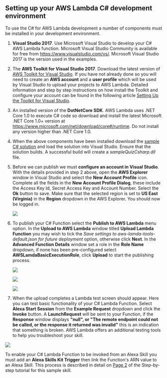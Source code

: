 ## Setting up your AWS Lambda C# development environment
To use the C# for AWS Lambda development a number of components must be installed in your development environment.

1.  **Visual Studio 2017**. Use Microsoft Visual Studio to develop your C# AWS Lambda function. Microsoft Visual Studio Community is available for free from https://www.visualstudio.com/vs/. Microsoft Visual Studio 2017 is the version used in the examples.

2.  The **AWS Toolkit for Visual Studio 2017**. Download the latest version of [AWS Toolkit for Visual Studio](https://aws.amazon.com/visualstudio/). If you have not already done so you will need to create an **AWS account** and a **user profile** which will be used by Visual Studio to upload your projects to AWS Lambda. Detailed information and step by step instructions on how install the Toolkit and configure your account can be found in the following article [Setting Up the Toolkit for Visual Studio](http://docs.aws.amazon.com/toolkit-for-visual-studio/latest/user-guide/getting-set-up.html).

3.  An installed version of the **DotNetCore SDK**.
AWS Lambda uses .NET Core 1.0 to execute C# code so download and install the latest Microsoft .NET Core 1.0+ version at https://www.microsoft.com/net/download/core#/runtime. Do not install any version higher than .NET Core 1.0.

4. When the above components have been installed download the [sample C# solution](./sampleQuizCsharp/) and load the solution into Visual Studio. Ensure that the solution builds. A successful build will create a _sampleQuizCsharp.dll_ file.

5. Before we can publish we must **configure an account in Visual Studio**. With the details provided in step 2 above, open the **AWS Explorer** window in Visual Studio and select the **New Account Profile** icon. Complete all the fields in the **New Account Profile Dialog**, these include the Access Key Id, Secret Access Key and Account Number. Select the **Ok** button to save. Make sure that the selected region is set to **US East (Virginia)** in the **Region** dropdown in the AWS Explorer. You should now be logged in.

    ![](setup-fig1.png)

6. To publish your C# Function select the **Publish to AWS Lambda** menu option. In the **Upload to AWS Lambda** window titled **Upload Lambda Function** you may wish to tick the _Save settings to aws-lamda-tools-default.json for future deployment_ option, otherwise click **Next**. In the **Advanced Function Details** window set a role in the **Role Name** dropdown, if none has been pre-configured select **AWSLamdaBasicExecutionRole**, click **Upload** to start the publishing process.

    ![](setup-fig2.png)

    ![](setup-fig3.png)

    ![](setup-fig4.png)

7. When the upload completes a Lambda test screen should appear. Here you can test basic functionality of your C# Lambda Function. Select **Alexa Start Session** from the **Example Request** dropdown and click the **Invoke** button. A **LaunchRequest** will be sent to your Function, if the **Response** window displays **"null", or "The remote endpoint could not be called, or the response it returned was invalid"** this is an indication that something is broken. AWS Lambda offers an additional testing tools to help you troubleshoot your skill.

  ![](setup-fig6.png)


To enable your C# Lambda Function to be invoked from an Alexa Skill you must add an **Alexa Skills Kit Trigger** then link the Function's ARN value to an Alexa Skill. This process is described in detail on [Page 2](../instructions/2-lambda-function.md) of the Step-by-step tutorial for this sample skill.

